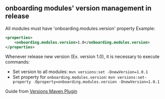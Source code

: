 ## onboarding modules' version management in release

All modules must have 'onboarding.modules.version' property
Example:
```xml
<properties>
    <onboarding.modules.version>1.0</onboarding.modules.version>
</properties>
```

Whenever release new version (Ex. version 1.0), it is necessary to execute commands:

- Set version to all modules: `mvn versions:set -DnewVersion=1.0.1`
- Set property for `onboarding.modules.version`: `mvn versions:set-property -Dproperty=onboarding.modules.version -DnewVersion=1.0.1`

Guide from [Versions Maven Plugin][version-mvn-plugin]

[version-mvn-plugin]: https://www.mojohaus.org/versions-maven-plugin/index.html